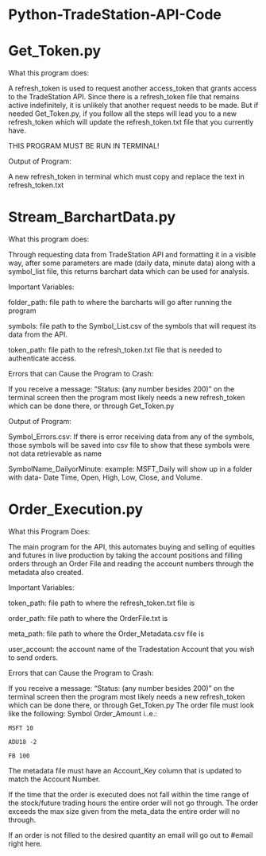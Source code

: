 # Python-TradeStation-API-Code

# Get_Token.py

What this program does:

A refresh_token is used to request another access_token that grants access to the TradeStation API. Since there is a refresh_token file that remains active indefinitely, it is unlikely that another request needs to be made. But if needed Get_Token.py, if you follow all the steps will lead you to a new refresh_token which will update the refresh_token.txt file that you currently have. 

THIS PROGRAM MUST BE RUN IN TERMINAL!

Output of Program:

A new refresh_token in terminal which must copy and replace the text in refresh_token.txt


# Stream_BarchartData.py 

What this program does:

Through requesting data from TradeStation API and formatting it in a visible way, after some parameters are made (daily data, minute data) along with a symbol_list file, this returns barchart data which can be used for analysis. 

Important Variables:

folder_path: file path to where the barcharts will go after running the program

symbols: file path to the Symbol_List.csv of the symbols that will request its data from the API. 

token_path: file path to the refresh_token.txt file that is needed to authenticate access.



Errors that can Cause the Program to Crash:

If you receive a message: “Status: (any number besides 200)” on the terminal screen then the program most likely needs a new refresh_token which can be done there, or through Get_Token.py


Output of Program:

Symbol_Errors.csv: If there is error receiving data from any of the symbols, those symbols will 
be saved into csv file to show that these symbols were not data retrievable as name

SymbolName_DailyorMinute: example: MSFT_Daily will show up in a folder with data- Date
Time, Open, High, Low, Close, and Volume. 


# Order_Execution.py

What this Program Does:

The main program for the API, this automates buying and selling of equities and futures in live production by taking the account positions and filling orders through an Order File and reading the account numbers through the metadata also created. 

Important Variables:

token_path: file path to where the refresh_token.txt file is

order_path: file path to where the OrderFile.txt is 

meta_path: file path to where the Order_Metadata.csv file is

user_account: the account name of the Tradestation Account that you wish to send orders. 


Errors that can Cause the Program to Crash:

If you receive a message: “Status: (any number besides 200)” on the terminal screen then the program most likely needs a new refresh_token which can be done there, or through Get_Token.py
The order file must look like the following: Symbol Order_Amount i..e.:

	MSFT 10
  
	ADU18 -2
  
	FB 100
  
The metadata file must have an Account_Key column that is updated to match the Account Number.

If the time that the order is executed does not fall within the time range of the stock/future trading hours the entire order will not go through.
The order exceeds the max size given from the meta_data the entire order will no through.

If an order is not filled to the desired quantity an email will go out to #email right here. 
